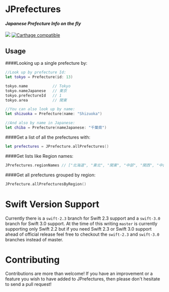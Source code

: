 # JPrefectures 
#### *Japanese Prefecture Info on the fly*
![](https://travis-ci.org/Nirma/JPrefectures.svg?branch=master)
[![Carthage compatible](https://img.shields.io/badge/Carthage-compatible-4BC51D.svg?style=flat)](https://github.com/Carthage/Carthage)



## Usage
####Looking up a single prefecture by:

```swift
//Look up by prefecture Id: 
let tokyo = Prefecture(id: 13)

tokyo.name           // Tokyo
tokyo.nameJapanese   // 東京
tokyo.prefectureId   // 1
tokyo.area           // 関東

//You can also look up by name:
let shizuoka = Prefecture(name: "Shizuoka")

//And also by name in Japanese:
let chiba = Prefecture(nameJapanese: "千葉県")

```
####Get a list of all the prefectures with:

```swift 
let prefectures = JPrefecture.allPrefectures()
```

####Get lists like Region names:

```swift
JPrefectures.regionNames // ["北海道", "東北", "関東", "中部", "関西", "中国", "四国", "九州"]
```

####Get all prefectures grouped by region:

```swift
JPrefecture.allPrefecturesByRegion()
```
# Swift Version Support
Currently there is a `swift-2.3` branch for Swift 2.3 support and a `swift-3.0` branch for Swift 3.0 support. 
At the time of this writing `master` is currently supporting only Swift 2.2 but if you need Swift 2.3 or Swift 3.0
support ahead of official release feel free to checkout the `swift-2.3` and `swift-3.0` branches instead of master. 

# Contributing 
Contributions are more than welcome!
If you have an improvement or a feature you wish to have added to JPrefectures, then please don't hesitate to 
send a pull request!

